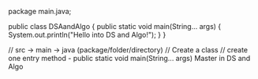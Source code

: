 package main.java;

public class DSAandAlgo {
    public static void main(String... args) {
        System.out.println("Hello into DS and Algo!");
    }
}


// src -> main -> java (package/folder/directory)
// Create a class
// create one entry method - public static void main(String... args)
Master in DS and Algo